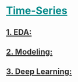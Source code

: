 <h1 style='color:darkcyan;text-decoration:underline'>Time-Series</h1>
<div style='width:1000px;margin:auto'>


<h2 id=""><a href="./5_TS_EDA.html"><span style='color:#333333'>1. EDA:</span></a></h2>

<h2 id=""><a href="./8_TS_Models.html"><span style='color:#333333'>2. Modeling:</span></a></h2>

<h2><a href="./9_TS_deep_learning.html"><span style='color:#333333'>3. Deep Learning:</span></a></h2>


</div>







































